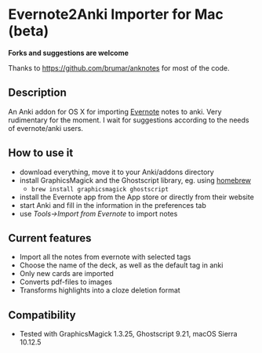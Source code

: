 # Evernote2Anki Importer for Mac (beta)

**Forks and suggestions are welcome**

Thanks to https://github.com/brumar/anknotes for most of the code.

## Description
An Anki addon for OS X for importing [Evernote](https://www.evernote.com) notes to anki. Very rudimentary for the moment. I wait for suggestions according to the needs of evernote/anki users.

## How to use it
- download everything, move it to your Anki/addons directory
- install GraphicsMagick and the Ghostscript library, eg. using [homebrew](https://brew.sh/)
  - ```brew install graphicsmagick ghostscript```
- install the Evernote app from the App store or directly from their website
- start Anki and fill in the information in the preferences tab
- use _Tools->Import from Evernote_ to import notes

## Current features
- Import all the notes from evernote with selected tags
- Choose the name of the deck, as well as the default tag in anki
- Only new cards are imported
- Converts pdf-files to images
- Transforms highlights into a cloze deletion format

## Compatibility
- Tested with GraphicsMagick 1.3.25, Ghostscript 9.21, macOS Sierra 10.12.5